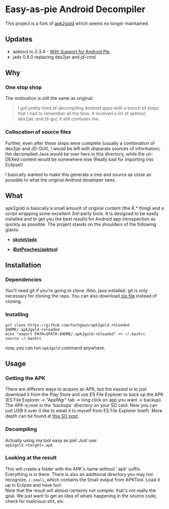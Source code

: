 # Easy-as-pie Android Decompiler

This project is a fork of [apk2gold](https://github.com/lxdvs/apk2gold) which seems no longer maintained.
## Updates

- apktool to 2.3.4 - [With Support for Android Pie](https://connortumbleson.com/2018/09/05/apktool-v2-3-4-released/).
- jadx 0.8.0 replacing dex2jar and jd-cmd

## Why
### One stop shop
The motivation is still the same as original:

> I got pretty tired of decompiling Android apps with a bunch of steps that I had to remember all the time. It involved a lot of apktool, dex2jar, and jd-gui; it still confuses me.

### Collocation of source files
Further, even after these steps were complete (usually a combination of dex2jar and JD-GUI), I would be left with disparate sources of information; the decompiled Java would be over here in this directory, while the un-DEXed content would be somewhere else (Really bad for importing into Eclipse!)

I basically wanted to make this generate a tree and source as close as possible to what the original Android developer sees.

## What
apk2gold is basically a small amount of original content (the R.* thing) and a script wrapping some excellent 3rd-party tools. It is designed to be easily installed and to get you the best results for Android app introspection as quickly as possible. The project stands on the shoulders of the following giants:

* **[skylot/jadx](https://github.com/skylot/jadx)**

* **[iBotPeaches/apktool](https://github.com/iBotPeaches/Apktool)**

## Installation

### Dependencies

You'll need git if you're going to clone. Also, java installed. git is only necessary for cloning the repo. You can also download [zip file](https://github.com/techgaun/apk2gold-reloaded/archive/master.zip) instead of cloning.

### Installing

```shell
git clone https://github.com/techgaun/apk2gold-reloaded $HOME/.apk2gold-reloaded
echo "export PATH=$PATH:$HOME/.apk2gold-reloaded" >> ~/.bashrc
source ~/.bashrc
```

now, you can run `apk2gold` command anywhere.

## Usage

### Getting the APK
There are different ways to acquire an APK, but the easiest is to just download it from the Play Store and use ES File Explorer to back up the APK (ES File Explorer -> "AppMgr" tab -> long click on app you want -> backup). The APK is now in the 'backups' directory on your SD card. Now you can just USB it over (I like to email it to myself from ES File Explorer itself). More depth can be found at [this SO post](http://stackoverflow.com/questions/12175904/where-can-i-find-the-apk-file-on-my-device-when-i-download-any-app-and-install).

### Decompiling
Actually using my tool easy as pie! Just use:  
`apk2gold <target>.apk`

### Looking at the result
This will create a folder with the APK's name without '.apk' suffix. Everything is in there. There is also an additional directory you may not recognize, `/.smali`, which contains the Smali output from APKTool. Load it up in Eclipse and have fun!  
Note that the result will almost certainly not compile; that's not really the goal. We just want to get an idea of whats happening in the source code, check for malicious shit, etc.
